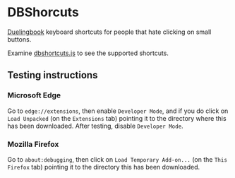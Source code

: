 # DBShorcuts

[Duelingbook](https://www.duelingbook.com/) keyboard shortcuts for people that hate clicking on small buttons.

Examine [dbshortcuts.js](dbshortcuts.js) to see the supported shortcuts.

## Testing instructions

### Microsoft Edge
Go to `edge://extensions`, then enable `Developer Mode`, and if you do click on `Load Unpacked` (on the `Extensions` tab) pointing it to the directory where this has been downloaded. After testing, disable `Developer Mode`.

### Mozilla Firefox
Go to `about:debugging`, then click on `Load Temporary Add-on...` (on the `This Firefox` tab) pointing it to the directory this has been downloaded.
